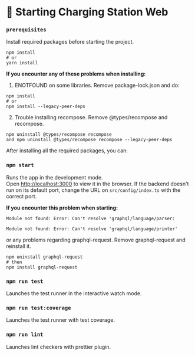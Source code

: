 # 🚀 Starting Charging Station Web


### `prerequisites`
Install required packages before starting the project.

```
npm install
# or
yarn install

```

**If you encounter any of these problems when installing:**
1. ENOTFOUND on some libraries. Remove package-lock.json and do:
```
npm install
# or
npm install --legacy-peer-deps
```
2. Trouble installing recompose. Remove @types/recompose and recompose.
```
npm uninstall @types/recompose recompose
and npm uninstall @types/recompose recompose --legacy-peer-deps

```

After installing all the required packages, you can:

### `npm start`

Runs the app in the development mode.\
Open [http://localhost:3000](http://localhost:3000) to view it in the browser.
If the backend doesn't run on its default port, change the URL on ```src/config/index.ts``` with the correct port.

**If you encounter this problem when starting:**
```
Module not found: Error: Can't resolve 'graphql/language/parser:
```
```
Module not found: Error: Can't resolve 'graphql/language/printer'
```
or any problems regarding graphql-request. Remove graphql-request and reinstall it.
```
npm uninstall graphql-request
# then
npm install graphql-request
```

### `npm run test`

Launches the test runner in the interactive watch mode.

### `npm run test:coverage`

Launches the test runner with test coverage.

### `npm run lint`

Launches lint checkers with prettier plugin.
